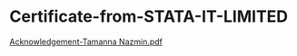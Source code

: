# Certificate-from-STATA-IT-LIMITED
 
[Acknowledgement-Tamanna Nazmin.pdf](https://github.com/tamannanazmin/Certificate-from-sata-limited/files/8681895/Acknowledgement-Tamanna.Nazmin.pdf)
